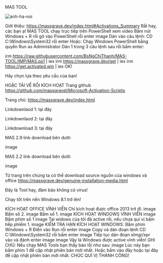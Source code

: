 MAS TOOL

![anh-ha-noi](https://github.com/user-attachments/assets/6a6d7337-4c9f-44d0-9553-eb91a6b1b366)

Giới thiệu: https://massgrave.dev/index.html#Activations_Summary
Rất hay, các bạn ạ!
MAS TOOL chạy trực tiếp trên PowerShell xem video
Bấm nút Windows + R rồi gõ vào PowerShell rồi enter
image
Dán vào câu lệnh: CD C:\Windows\System32 rồi enter
Hoặc: Chạy Windows PowerShell bằng quyền Run as Administrator
Dán 1 trong 3 câu lệnh sau rồi bấm enter:

irm https://raw.githubusercontent.com/BsNgChiThanh/MAS-TOOL/IMP/MAS.ps1 | iex
irm https://massgrave.dev/get | iex
irm https://get.activated.win | iex
OK!

Hãy chọn lựa theo yêu cầu của bạn!

HOẶC TẢI VỀ RỒI KÍCH HOẠT
Trang github https://github.com/massgravel/Microsoft-Activation-Scripts

Trang chủ: https://massgrave.dev/index.html

Linkdownlaod 1: tại đây

Linkdownlaod 2: tại đây

Linkdownload 3: tại đây

MAS 2.9 link download bên dưới:

image

MAS 2.2 link download bên dưới:

image

Từ trang trên chúng ta có thể download source nguồn của windows và office https://massgrave.dev/genuine-installation-media.html

Đây là Tool hay, đảm bảo không có virus!

Chạy tốt trên nền Windows 8.1 trở lên!

KÍCH HOẠT OFFICE VĨNH VIỄN
Chỉ kích hoạt được office 2013 trở đi.
image
Bấm số 2.
image
Bấm số 1.
image
KÍCH HOẠT WINDOWS VĨNH VIỄN
image
Bấm phím số 1
image
Tại widows của tôi đã active rồi, nếu chưa quí vị bấm tiếp phiếm 1.
image
KIỂM TRA HẠN KÍCH HOẠT WINDOWS:
Bấm phím Windows + R
Điền vào Run rồi enter
image
Copy và dán đoạn lệnh CD C:\Windows\System32 rồi bấm enter
image
Tiếp tục dán đoạn slmgr/xpr vào và đánh enter
image
image
Vậy là Windows được active vĩnh viễn!
GHI CHÚ:
Nếu chạy MAS Tools bạn thấy báo lỗi như sau:
image
Lúc này bạn bấm phím 1 để cập nhật phiên bản mới nhất.
Hoặc bấm vào đây hoặc tại đây để cập nhật phiên bản mới nhất.
CHÚC QUÍ VỊ THÀNH CÔNG!
